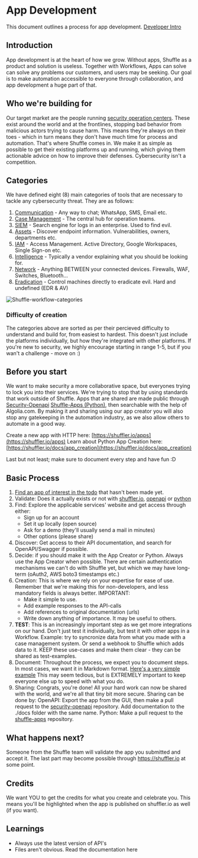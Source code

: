 # App Development 
This document outlines a process for app development. [Developer Intro](https://docs.google.com/presentation/d/1Se2NLPK-CjzccOZjRtfLzqrKG63QOgN1tAp35gWmZlU/edit?usp=sharing)

## Introduction
App development is at the heart of how we grow. Without apps, Shuffle as a product and solution is useless. Together with Workflows, Apps can solve can solve any problems our customers, and users may be seeking. Our goal is to make automation accessible to everyone through collaboration, and app development a huge part of that. 

## Who we're building for
Our target market are the people running [security operation centers](https://digitalguardian.com/blog/what-security-operations-center-soc). These exist around the world and at the frontlines, stopping bad behavior from malicious actors trying to cause harm. This means they're always on their toes - which in turn means they don't have much time for process and automation. That's where Shuffle comes in. We make it as simple as possible to get their existing platforms up and running, which giving them actionable advice on how to improve their defenses. Cybersecurity isn't a competition.

## Categories
We have defined eight (8) main categories of tools that are necessary to tackle any cybersecurity threat. They are as follows:
1. [Communication](https://github.com/frikky/Shuffle-apps/issues/26) 		- Any way to chat; WhatsApp, SMS, Email etc. 
2. [Case Management](https://github.com/frikky/Shuffle-apps/issues/22)	- The central hub for operation teams.
3. [SIEM](https://github.com/frikky/Shuffle-apps/issues/21)							- Search engine for logs in an enterprise. Used to find evil.
4. [Assets](https://github.com/frikky/Shuffle-apps/issues/25) 					- Discover endpoint information. Vulnerabilities, owners, departments etc.
5. [IAM](https://github.com/frikky/Shuffle-apps/issues/86)  						- Access Management. Active Directory, Google Workspaces, Single Sign-on etc.
6. [Intelligence](https://github.com/frikky/Shuffle-apps/issues/24) 		- Typically a vendor explaining what you should be looking for.
7. [Network](https://github.com/frikky/Shuffle-apps/issues/27)					- Anything BETWEEN your connected devices. Firewalls, WAF, Switches, Bluetooth...
8. [Eradication](https://github.com/frikky/Shuffle-apps/issues/23) 			- Control machines directly to eradicate evil. Hard and undefined (EDR & AV)

![Shuffle-workflow-categories](https://github.com/frikky/shuffle-workflows/blob/master/images/categories_circle_dark.png)

### Difficulty of creation 
The categories above are sorted as per their percieved difficulty to understand and build for, from easiest to hardest. This doesn't just include the platforms individually, but how they're integrated with other platforms. If you're new to security, we highly encourage starting in range 1-5, but if you wan't a challenge - move on :)

## Before you start  
We want to make security a more collaborative space, but everyones trying to lock you into their services. We're trying to stop that by using standards that work outside of Shuffle. Apps that are shared are made public through [Security-Openapi](https://github.com/frikky/security-openapis) [Shuffle-Apps (Python)](https://github.com/frikky/shuffle-apps), then searchable with the help of Algolia.com. By making it and sharing using our app creator you will also stop any gatekeeping in the automation industry, as we also allow others to automate in a good way. 

Create a new app with HTTP here: 			[https://shuffler.io/apps](https://shuffler.io/apps)
Learn about Python App Creation here: [https://shuffler.io/docs/app_creation](https://shuffler.io/docs/app_creation)

Last but not least; make sure to document every step and have fun :D

## Basic Process
1. [Find an app of interest in the todo](https://github.com/frikky/Shuffle-apps/projects/1) that hasn't been made yet.
2. Validate: Does it actually exists or not with [shuffler.io](https://shuffler.io/search), [openapi](https://github.com/frikky/security-openapis) or [python](https://github.com/frikky/shuffle-apps)
3. Find: Explore the applicable services' website and get access through either: 
	* Sign up for an account
	* Set it up locally (open source)
	* Ask for a demo (they'll usually send a mail in minutes)
	* Other options (please share)
4. Discover: Get access to their API documentation, and search for OpenAPI/Swagger if possible.
5. Decide: if you should make it with the App Creator or Python. Always use the App Creator when possible. There are certain authentication mechanisms we can't do with Shuffle yet, but which we may have long-term (oAuth2, AWS boto3 timestamps etc.)
6. Creation: This is where we rely on your expertise for ease of use. Remember that we're making this for non-developers, and less mandatory fields is always better. IMPORTANT:
	* Make it simple to use.
	* Add example responses to the API-calls 
	* Add references to original documentation (urls)
	* Write down anything of importance. It may be useful to others.
7. **TEST**: This is an increasingly important step as we get more integrations on our hand. Don't just test it individually, but test it with other apps in a Workflow. Example: try to syncronize data from what you made with a case management system. Or send a webhook to Shuffle which adds data to it. KEEP these use-cases and make them clear - they can be shared as test-examples.
8. Document: Throughout the process, we expect you to document steps. In most cases, we want it in Markdown format. [Here's a very simple example](https://github.com/frikky/security-openapis/blob/master/docs/discord.md) This may seem tedious, but is EXTREMELY important to keep everyone else up to speed with what you do. 
9. Sharing: Congrats, you're done! All your hard work can now be shared with the world, and we're all that tiny bit more secure. Sharing can be done by:
	OpenAPI: Export the app from the GUI, then make a pull request to the [security-openapi](https://github.com/frikky/security-openapis/compare) repository. Add documentation to the ./docs folder with the same name.
	Python: Make a pull request to the [shuffle-apps](https://github.com/frikky/shuffle-apps/compare) repository. 

## What happens next?
Someone from the Shuffle team will validate the app you submitted and accept it. The last part may become possible through https://shuffler.io at some point.

## Credits
We want YOU to get the credits for what you create and celebrate you. This means you'll be highlighted when the app is published on shuffler.io as well (if you want).

## Learnings
* Always use the latest version of API's 
* Files aren't obvious. Read the documentation here
